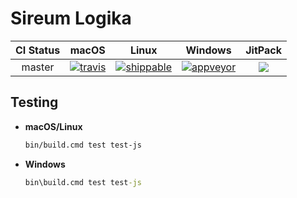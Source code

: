 # Sireum Logika

| CI Status | macOS | Linux | Windows | JitPack |
| :----: | :---: | :---: | :---: | :---: |
| master | [![travis](https://travis-ci.org/sireum/logika.svg?branch=master)](https://travis-ci.org/sireum/logika) | [![shippable](https://api.shippable.com/projects/5c7d543bb2f57f060002c7c2/badge?branch=master)](https://app.shippable.com/github/sireum/logika/dashboard) | [![appveyor](https://ci.appveyor.com/api/projects/status/u36qw4201rkmhpru?svg=true)](https://ci.appveyor.com/project/robby-phd/logika) |  [![](https://jitpack.io/v/org.sireum/logika.svg)](https://jitpack.io/#org.sireum/logika) |


## Testing

* **macOS/Linux**

  ```bash
  bin/build.cmd test test-js
  ```
  
* **Windows**

  ```cmd
  bin\build.cmd test test-js
  ```
